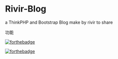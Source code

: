 # Rivir-Blog

a ThinkPHP and Bootstrap Blog make by rivir to share


功能

[![forthebadge](http://forthebadge.com/images/badges/fuck-it-ship-it.svg)](http://forthebadge.com)

[![forthebadge](http://forthebadge.com/images/badges/uses-html.svg)](http://forthebadge.com)